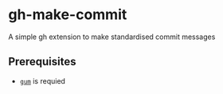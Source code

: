 # gh-make-commit

A simple gh extension to make standardised commit messages

## Prerequisites

- [`gum`] is requied

[`gum`]: https://github.com/charmbracelet/gum
